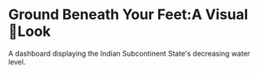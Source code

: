 # Ground Beneath Your Feet:A Visual 👀Look
A dashboard displaying the Indian Subcontinent State's decreasing water level.

